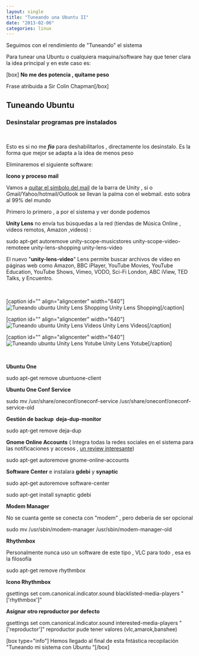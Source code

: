 ```yaml
---
layout: single
title: "Tuneando una Ubuntu II"
date: "2013-02-06"
categories: linux
---
```


Seguimos con el rendimiento de "Tuneando" el sistema

Para tunear una Ubuntu o cualquiera maquina/software hay que tener clara la idea principal y en este caso es:

\[box\] **No me des potencia , quítame peso**

Frase atribuida a Sir Colin Chapman\[/box\]

## Tuneando Ubuntu

### Desinstalar programas pre instalados

 

Esto es si no me _**fio**_ para deshabilitarlos , directamente los desinstalo. Es la forma que mejor se adapta a la idea de menos peso

Eliminaremos el siguiente software:

**Icono y proceso mail**

Vamos a [quitar el símbolo del mail](https://www.ubuntuleon.com/2012/11/acaba-con-la-tirania-del-icono-del.html "Acaba con la tiranía del icono del sobre de la barra superior de Ubuntu") de la barra de Unity , si o Gmail/Yahoo/hotmail/Outlook se llevan la palma con el webmail. esto sobra al 99% del mundo

Primero lo primero , a por el sistema y ver donde podemos

**Unity Lens** no envía tus búsquedas a la red (tiendas de Música Online , vídeos remotos, Amazon ,videos) :

sudo apt-get autoremove unity-scope-musicstores unity-scope-video-remoteee unity-lens-shopping unity-lens-video

El nuevo "**unity-lens-video**" Lens permite buscar archivos de vídeo en páginas web como Amazon, BBC iPlayer, YouTube Movies, YouTube Education, YouTube Shows, Vimeo, VODO, Sci-Fi London, ABC iView, TED Talks, y Encuentro.

 

\[caption id="" align="aligncenter" width="640"\]![Tuneando ubuntu Unity Lens Shopping](images/8436545558_8463617bcb_z.jpg "Unity Lens Shopping") Unity Lens Shopping\[/caption\]

\[caption id="" align="aligncenter" width="640"\]![Tuneando ubuntu Unity Lens Videos](images/8435459467_64c1422901_z.jpg "Unity Lens Videos") Unity Lens Videos\[/caption\]

\[caption id="" align="aligncenter" width="640"\]![Tuneando ubuntu Unity Lens Yotube](images/8435459605_8148991216_z.jpg "Unity Lens Yotube") Unity Lens Yotube\[/caption\]

 

**Ubuntu One**

sudo apt-get remove ubuntuone-client

**Ubuntu One Conf Service**

sudo mv /usr/share/oneconf/oneconf-service /usr/share/oneconf/oneconf-service-old

**Gestión de backup  deja-dup-monitor**

sudo apt-get remove deja-dup

**Gnome Online Accounts** ( Integra todas la redes sociales en el sistema para las notificaciones y accesos , [un review interesante](https://novatillasku.com/2011/07/31/online-accounts-en-herramientas-del-sistema-en-oneiric-ocelot/ "Ubuntu online accounts"))

sudo apt-get autoremove gnome-online-accounts

**Software Center** e instalara **gdebi** y **synaptic**

sudo apt-get autoremove software-center

sudo apt-get install synaptic gdebi

**Modem Manager**

No se cuanta gente se conecta con "modem" , pero debería de ser opcional

sudo mv /usr/sbin/modem-manager /usr/sbin/modem-manager-old

**Rhythmbox**

Personalmente nunca uso un software de este tipo , VLC para todo , esa es la filosofía

sudo apt-get remove rhythmbox

**Icono Rhythmbox**

gsettings set com.canonical.indicator.sound blacklisted-media-players "\['rhythmbox'\]"

**Asignar otro reproductor por defecto**

gsettings set com.canonical.indicator.sound interested-media-players "\['reproductor'\]" reproductor pude tener valores (vlc,amarok,banshee)

\[box type="info"\] Hemos llegado al final de esta fntástica recopilación "Tuneando mi sistema con Ubuntu "\[/box\]

